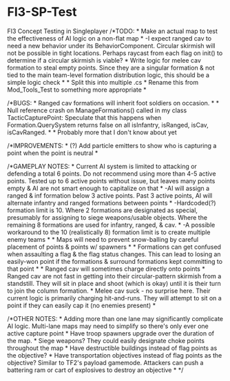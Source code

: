# FI3-SP-Test
FI3 Concept Testing in Singleplayer
/*TODO:
     * Make an actual map to test the effectiveness of AI logic on a non-flat map
     *  -I expect ranged cav to need a new behavior under its BehaviorComponent. Circular skirmish will not be possible in tight locations. Perhaps raycast from each flag on init() to determine if a circular skirmish is viable?
     * Write logic for melee cav formation to steal empty points. Since they are a singular formation & not tied to the main team-level formation distribution logic, this should be a simple logic check 
     * 
     * Split this into multiple .cs
     * Rename this from Mod_Tools_Test to something more appropriate
     * 

/*BUGS:
     * Ranged cav formations will inherit foot soldiers on occasion.
     * 
     * Null reference crash on ManageFormations() called in my class TacticCapturePoint: Speculate that this happens when Formation.QuerySystem returns false on all isInfantry, isRanged, isCav, isCavRanged. 
     * 
     * Probably more that I don't know about yet

/*IMPROVEMENTS:
     * (?) Add particle emitters to show who is capturing a point when the point is neutral
     * 

/*GAMEPLAY NOTES:
     * Current AI system is limited to attacking or defending a total 6 points. Do not recommend using more than 4-5 active points. Tested up to 6 active points without issue, but leaves many points empty & AI are not smart enough to capitalize on that
     *  -AI will assign a ranged & inf formation below 3 active points. Past 3 active points, AI will alternate infantry and ranged formations between points
     *  -Hardcoded(?) formation limit is 10. Where 2 formations are designated as special, presumably for assigning to siege weapons/usable objects. Where the remaining 8 formations are used for infantry, ranged, & cav.
     *  -A possible workaround to the 10 (realistically 8) formation limit is to create multiple enemy teams
     * 
     * Maps will need to prevent snow-balling by careful placement of points & points w/ spawners 
     * 
     * Formations can get confused when assaulting a flag & the flag status changes. This can lead to losing an easily-won point if the formations & surround formations kept committing to that point
     * 
     * Ranged cav will sometimes charge directly onto points
     * Ranged cav are not fast in getting into their circular-pattern skirmish from a standstill. They will sit in place and shoot (which is okay) until it is their turn to join the column formation. 
     * Melee cav suck - no surprise here. Their current logic is primarily charging hit-and-runs. They will attempt to sit on a point if they can easily cap it (no enemies present)
     * 

/*OTHER NOTES:
     * Adding more than one lane may significantly complicate AI logic. Multi-lane maps may need to simplify so there's only ever one active capture point
     * Have troop spawners upgrade over the duration of the map.
     * Siege weapons? They could easily designate choke points throughout the map
     * Have destructible buildings instead of flag points as the objective?
     * Have transportation objectives instead of flag points as the objective? Similar to TF2's payload gamemode. Attackers can push a battering ram or cart of explosives to destroy an objective
     * 
     */
